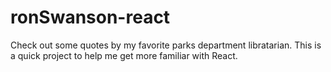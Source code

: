 # ronSwanson-react

Check out some quotes by my favorite parks department libratarian. This is a quick project to help me get more familiar with React.
